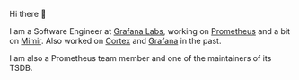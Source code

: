 Hi there 👋

I am a Software Engineer at [Grafana Labs](https://grafana.com/), working on [Prometheus]([prometheus.io/](https://github.com/prometheus/prometheus)) and a bit on [Mimir](https://github.com/grafana/mimir/). Also worked on [Cortex]([https://cortexmetrics.io/](https://github.com/cortexproject/cortex)) and [Grafana](https://github.com/grafana/grafana/) in the past.

I am also a Prometheus team member and one of the maintainers of its TSDB.

<!--
**codesome/codesome** is a ✨ _special_ ✨ repository because its `README.md` (this file) appears on your GitHub profile.

Here are some ideas to get you started:

- 🔭 I’m currently working on ...
- 🌱 I’m currently learning ...
- 👯 I’m looking to collaborate on ...
- 🤔 I’m looking for help with ...
- 💬 Ask me about ...
- 📫 How to reach me: ...
- 😄 Pronouns: ...
- ⚡ Fun fact: ...
-->
